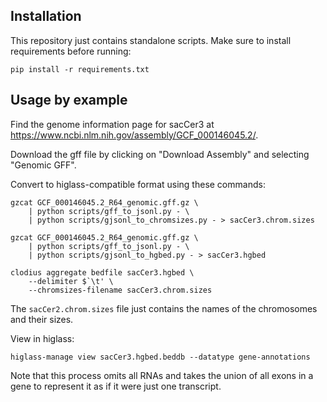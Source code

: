 ## Installation

This repository just contains standalone scripts. Make sure to install requirements before running:

```
pip install -r requirements.txt
```

## Usage by example

Find the genome information page for sacCer3 at https://www.ncbi.nlm.nih.gov/assembly/GCF_000146045.2/.

Download the gff file by clicking on "Download Assembly" and selecting "Genomic GFF".

Convert to higlass-compatible format using these commands:

```
gzcat GCF_000146045.2_R64_genomic.gff.gz \
	| python scripts/gff_to_jsonl.py - \
	| python scripts/gjsonl_to_chromsizes.py - > sacCer3.chrom.sizes

gzcat GCF_000146045.2_R64_genomic.gff.gz \
	| python scripts/gff_to_jsonl.py - \
	| python scripts/gjsonl_to_hgbed.py - > sacCer3.hgbed

clodius aggregate bedfile sacCer3.hgbed \
	--delimiter $`\t' \
	--chromsizes-filename sacCer3.chrom.sizes
```

The `sacCer2.chrom.sizes` file just contains the names of the chromosomes and their sizes.

View in higlass:

```
higlass-manage view sacCer3.hgbed.beddb --datatype gene-annotations
```

Note that this process omits all RNAs and takes the union of all exons in a gene to represent it as if it were just one transcript.

